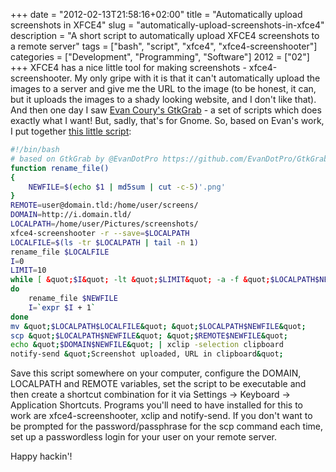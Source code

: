 +++
date = "2012-02-13T21:58:16+02:00"
title = "Automatically upload screenshots in XFCE4"
slug = "automatically-upload-screenshots-in-xfce4"
description = "A short script to automatically upload XFCE4 screenshots to a remote server"
tags = ["bash", "script", "xfce4", "xfce4-screenshooter"]
categories = ["Development", "Programming", "Software"]
2012 = ["02"]
+++
XFCE4 has a nice little tool for making screenshots - xfce4-screenshooter. My only gripe with it is that it can't automatically upload the images to a server and give me the URL to the image (to be honest, it can, but it uploads the images to a shady looking website, and I don't like that). And then one day I saw <a href="https://github.com/EvanDotPro/GtkGrab" target="_self">Evan Coury's GtkGrab</a> - a set of scripts which does exactly what I want! But, sadly, that's for Gnome. So, based on Evan's work, I put together <a href="https://gist.github.com/1748455" target="_self">this little script</a>:


``` bash
#!/bin/bash
# based on GtkGrab by @EvanDotPro https://github.com/EvanDotPro/GtkGrab
function rename_file()
{
    NEWFILE=$(echo $1 | md5sum | cut -c-5)'.png'
}
REMOTE=user@domain.tld:/home/user/screens/
DOMAIN=http://i.domain.tld/
LOCALPATH=/home/user/Pictures/screenshots/
xfce4-screenshooter -r --save=$LOCALPATH
LOCALFILE=$(ls -tr $LOCALPATH | tail -n 1)
rename_file $LOCALFILE
I=0
LIMIT=10
while [ &quot;$I&quot; -lt &quot;$LIMIT&quot; -a -f &quot;$LOCALPATH$NEWFILE&quot; ]
do
    rename_file $NEWFILE
    I=`expr $I + 1`
done
mv &quot;$LOCALPATH$LOCALFILE&quot; &quot;$LOCALPATH$NEWFILE&quot;
scp &quot;$LOCALPATH$NEWFILE&quot; &quot;$REMOTE$NEWFILE&quot;
echo &quot;$DOMAIN$NEWFILE&quot; | xclip -selection clipboard
notify-send &quot;Screenshot uploaded, URL in clipboard&quot;
```

Save this script somewhere on your computer, configure the DOMAIN, LOCALPATH and REMOTE variables, set the script to be executable and then create a shortcut combination for it via Settings -&gt; Keyboard -&gt; Application Shortcuts. Programs you'll need to have installed for this to work are xfce4-screenshooter, xclip and notify-send. If you don't want to be prompted for the password/passphrase for the scp command each time, set up a passwordless login for your user on your remote server.

Happy hackin'!
